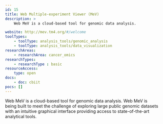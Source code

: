 ```yaml
---
id: 15
title: Web Multiple-experiment Viewer (MeV)
description: >
    Web MeV is a cloud-based tool for genomic data analysis.

website: http://mev.tm4.org/#/welcome
toolTypes:
    - toolType: analysis_tools/genomic_analysis
    - toolType: analysis_tools/data_visualization
researchAreas:
    - researchArea: cancer_omics
researchTypes:
    - researchType : basic
resourceAccess:
    type: open
docs:
    - doc: cbiit
pocs: []        
---
```

Web MeV is a cloud-based tool for genomic data analysis. Web MeV is being built to meet the challenge of exploring large public genomic datasets  with an intuitive graphical interface providing access to state-of-the-art analytical tools.
